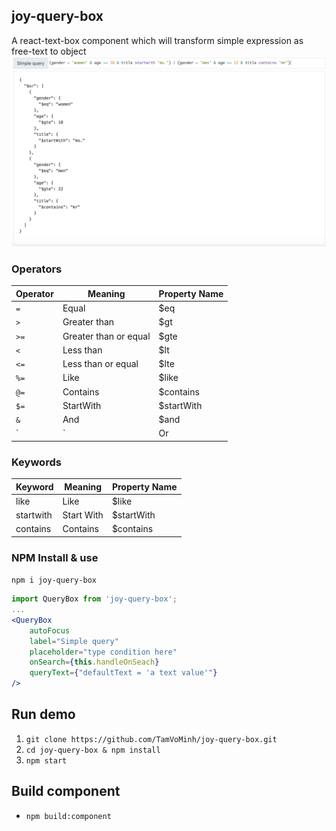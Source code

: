 ## joy-query-box
A react-text-box component which will transform simple expression as free-text to object
![Example](/assets/simple-query-example.png)

### Operators

|Operator   |Meaning                | Property Name  |
|-----------|-----------------------| ---------------|
|`=`        | Equal                 | $eq            |
|`>`        | Greater than          | $gt            |
|`>=`       | Greater than or equal | $gte           |
|`<`        | Less than             | $lt            |
|`<=`       | Less than or equal    | $lte           |
|`%=`       | Like                  | $like          |
|`@=`       | Contains              | $contains      |
|`$=`       | StartWith             | $startWith     |
|`&`        | And                   | $and           |
|`|`        | Or                    | $or            |

### Keywords
|Keyword|Meaning        | Property Name  |
|-----------|-----------|----------------|
|like       |Like       | $like          |
|startwith  |Start With | $startWith     |
|contains   |Contains   | $contains      |


### NPM Install & use
``npm i joy-query-box``

```jsx
import QueryBox from 'joy-query-box';
...
<QueryBox
    autoFocus
    label="Simple query"
    placeholder="type condition here"
    onSearch={this.handleOnSeach}
    queryText={"defaultText = 'a text value'"}
/>

```

## Run demo
1. ``git clone https://github.com/TamVoMinh/joy-query-box.git``
1. ``cd joy-query-box & npm install``
1. ``npm start``

## Build component
* ``npm build:component``

